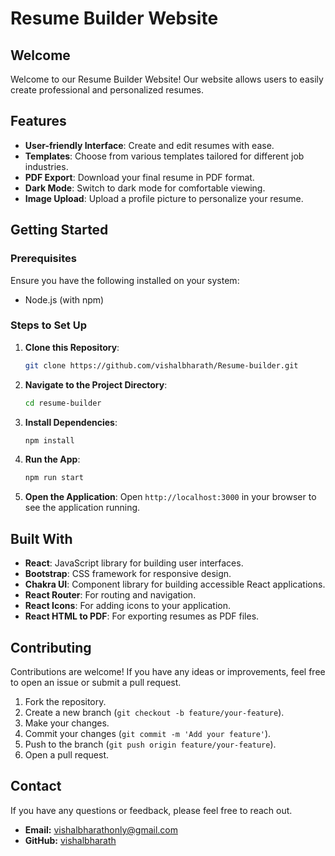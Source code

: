 # Resume Builder Website

## Welcome
Welcome to our Resume Builder Website! Our website allows users to easily create professional and personalized resumes.

## Features
- **User-friendly Interface**: Create and edit resumes with ease.
- **Templates**: Choose from various templates tailored for different job industries.
- **PDF Export**: Download your final resume in PDF format.
- **Dark Mode**: Switch to dark mode for comfortable viewing.
- **Image Upload**: Upload a profile picture to personalize your resume.

## Getting Started

### Prerequisites
Ensure you have the following installed on your system:
- Node.js (with npm)

### Steps to Set Up

1. **Clone this Repository**:
    ```bash
    git clone https://github.com/vishalbharath/Resume-builder.git
    ```

2. **Navigate to the Project Directory**:
    ```bash
    cd resume-builder
    ```

3. **Install Dependencies**:
    ```bash
    npm install
    ```

4. **Run the App**:
    ```bash
    npm run start
    ```

5. **Open the Application**:
   Open `http://localhost:3000` in your browser to see the application running.

## Built With
- **React**: JavaScript library for building user interfaces.
- **Bootstrap**: CSS framework for responsive design.
- **Chakra UI**: Component library for building accessible React applications.
- **React Router**: For routing and navigation.
- **React Icons**: For adding icons to your application.
- **React HTML to PDF**: For exporting resumes as PDF files.

## Contributing

Contributions are welcome! If you have any ideas or improvements, feel free to open an issue or submit a pull request.

1. Fork the repository.
2. Create a new branch (`git checkout -b feature/your-feature`).
3. Make your changes.
4. Commit your changes (`git commit -m 'Add your feature'`).
5. Push to the branch (`git push origin feature/your-feature`).
6. Open a pull request.



## Contact

If you have any questions or feedback, please feel free to reach out.

- **Email:** vishalbharathonly@gmail.com
- **GitHub:** [vishalbharath](https://github.com/vishalbharath)
